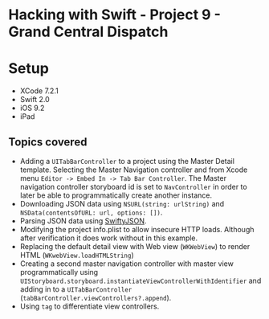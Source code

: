 # Hacking with Swift - Project 9 - Grand Central Dispatch

# Setup
- XCode 7.2.1
- Swift 2.0
- iOS 9.2
- iPad

## Topics covered

- Adding a ```UITabBarController``` to a project using the Master Detail template.
Selecting the Master Navigation controller and from Xcode menu ```Editor -> Embed In -> Tab Bar Controller```.
The Master navigation controller storyboard id is set to ```NavController``` in order to later be able to programmatically create another instance.
- Downloading JSON data using ```NSURL(string: urlString)``` and ```NSData(contentsOfURL: url, options: [])```.
- Parsing JSON data using [SwiftyJSON](https://github.com/SwiftyJSON/SwiftyJSON).
- Modifying the project info.plist to allow insecure HTTP loads. Although after verification it does work without in this example.
- Replacing the default detail view with Web view (```WKWebView```) to render HTML (```WKwebView.loadHTMLString```)
- Creating a second master navigation controller with master view programmatically using ```UIStoryboard.storyboard.instantiateViewControllerWithIdentifier``` and adding in to a ```UITabBarController``` (```tabBarController.viewControllers?.append```).
- Using ```tag``` to differentiate view controllers.
